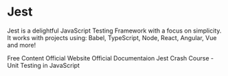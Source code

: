 # Jest

Jest is a delightful JavaScript Testing Framework with a focus on simplicity.
It works with projects using: Babel, TypeScript, Node, React, Angular, Vue and more!

<ResourceGroupTitle>Free Content</ResourceGroupTitle>
<BadgeLink colorScheme='blue' badgeText='Read' href='https://jestjs.io/'>Official Website</BadgeLink>
<BadgeLink colorScheme='blue' badgeText='Read' href='https://jestjs.io/docs/getting-started'>Official Documentaion</BadgeLink>
<BadgeLink badgeText='Watch' href='https://www.youtube.com/watch?v=7r4xVDI2vho'>Jest Crash Course - Unit Testing in JavaScript</BadgeLink>
